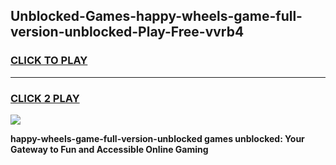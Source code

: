 
## Unblocked-Games-happy-wheels-game-full-version-unblocked-Play-Free-vvrb4
<h3>
<a href="https://premium76.site?title=happy-wheels-game-full-version-unblocked&ref=22A">CLICK TO PLAY</a></h3>
<hr>

<h3>
<a href="https://premium76.site?title=happy-wheels-game-full-version-unblocked&ref=22A">CLICK 2 PLAY</a>
  
</h3>

<a href="https://premium76.site?title=happy-wheels-game-full-version-unblocked&ref=22A"><img src="https://clearcache.store/games.png"></a>


**happy-wheels-game-full-version-unblocked games unblocked: Your Gateway to Fun and Accessible Online Gaming**
